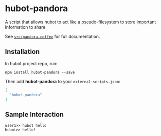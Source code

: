 # hubot-pandora

A script that allows hubot to act like a pseudo-filesystem to store important information to share

See [`src/pandora.coffee`](src/pandora.coffee) for full documentation.

## Installation

In hubot project repo, run:

`npm install hubot-pandora --save`

Then add **hubot-pandora** to your `external-scripts.json`:

```json
[
  "hubot-pandora"
]
```

## Sample Interaction

```
user1>> hubot hello
hubot>> hello!
```
